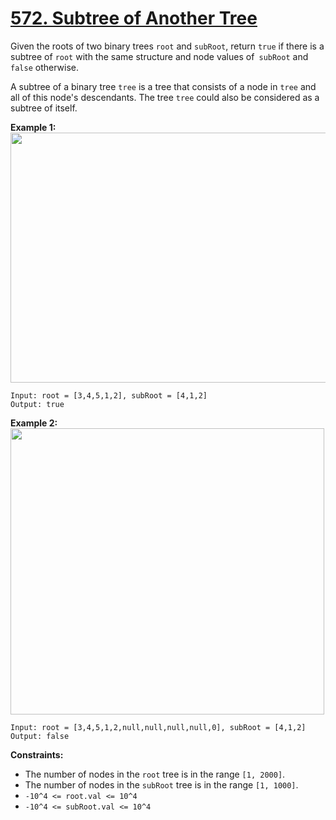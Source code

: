 # [572. Subtree of Another Tree](https://leetcode.com/problems/subtree-of-another-tree/)

Given the roots of two binary trees `root` and `subRoot`, return `true` if there is a subtree of `root` with the same structure and node values of` subRoot` and `false` otherwise.

A subtree of a binary tree `tree` is a tree that consists of a node in `tree` and all of this node's descendants. The tree `tree` could also be considered as a subtree of itself.

**Example 1:** 
<br>
<img alt="" src="https://assets.leetcode.com/uploads/2021/04/28/subtree1-tree.jpg" style="width: 532px; height: 400px;">

```
Input: root = [3,4,5,1,2], subRoot = [4,1,2]
Output: true
```

**Example 2:** 
<br>
<img alt="" src="https://assets.leetcode.com/uploads/2021/04/28/subtree2-tree.jpg" style="width: 502px; height: 458px;">

```
Input: root = [3,4,5,1,2,null,null,null,null,0], subRoot = [4,1,2]
Output: false
```

**Constraints:** 

- The number of nodes in the `root` tree is in the range `[1, 2000]`.
- The number of nodes in the `subRoot` tree is in the range `[1, 1000]`.
- `-10^4 <= root.val <= 10^4`
- `-10^4 <= subRoot.val <= 10^4`